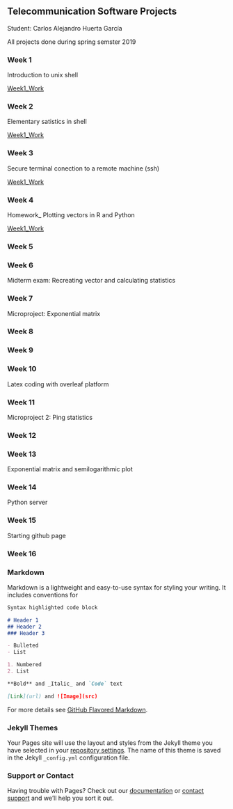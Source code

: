 ## Telecommunication Software Projects

Student: Carlos Alejandro Huerta García

All projects done during spring semster 2019

### Week 1

Introduction to unix shell

<a href="https://github.com/CarlosAHuertaG/Telecommunication-Software_Week1.git"> Week1_Work </a>

### Week 2

Elementary satistics in shell

<a href="https://github.com/CarlosAHuertaG/Telecommunication-Software_Week2.git"> Week1_Work </a>

### Week 3

Secure terminal conection to a remote machine (ssh)

<a href="https://github.com/CarlosAHuertaG/Telecommunication-Software_Week3.git"> Week1_Work </a>

### Week 4

Homework_ Plotting vectors in R and Python

<a href="https://github.com/CarlosAHuertaG/Telecommunication-Software_Week4.git"> Week1_Work </a>

### Week 5



### Week 6

Midterm exam: Recreating vector and calculating statistics

### Week 7

Microproject: Exponential matrix

### Week 8



### Week 9
### Week 10

Latex coding with overleaf platform

### Week 11

Microproject 2: Ping statistics

### Week 12



### Week 13

Exponential matrix and semilogarithmic plot

### Week 14

Python server

### Week 15

Starting github page


### Week 16



### Markdown

Markdown is a lightweight and easy-to-use syntax for styling your writing. It includes conventions for

```markdown
Syntax highlighted code block

# Header 1
## Header 2
### Header 3

- Bulleted
- List

1. Numbered
2. List

**Bold** and _Italic_ and `Code` text

[Link](url) and ![Image](src)
```

For more details see [GitHub Flavored Markdown](https://guides.github.com/features/mastering-markdown/).

### Jekyll Themes

Your Pages site will use the layout and styles from the Jekyll theme you have selected in your [repository settings](https://github.com/CarlosAHuertaG/RAE411/settings). The name of this theme is saved in the Jekyll `_config.yml` configuration file.

### Support or Contact

Having trouble with Pages? Check out our [documentation](https://help.github.com/categories/github-pages-basics/) or [contact support](https://github.com/contact) and we’ll help you sort it out.
